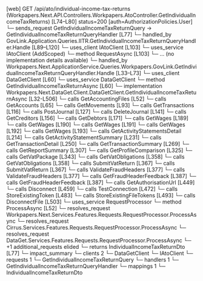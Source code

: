 [web] GET /api/ato/individual-income-tax-returns  (Workpapers.Next.API.Controllers.Workpapers.AtoController.GetIndividualIncomeTaxReturns)  [L74–L80] status=200 [auth=AuthorizationPolicies.User]
  └─ sends_request GetIndividualIncomeTaxReturnQuery -> GetIndividualIncomeTaxReturnQueryHandler [L77]
    └─ handled_by GovLink.Application.Queries.IITR.GetIndividualIncomeTaxReturnQueryHandler.Handle [L89–L120]
      └─ uses_client IAtoClient [L103]
      └─ uses_service IAtoClient (AddScoped)
        └─ method RequestAsync [L103]
          └─ ... (no implementation details available)
    └─ handled_by Workpapers.Next.ApplicationService.Queries.Workpapers.GovLink.GetIndividualIncomeTaxReturnQueryHandler.Handle [L33–L73]
      └─ uses_client DataGetClient [L60]
      └─ uses_service DataGetClient
        └─ method GetIndividualIncomeTaxReturnAsync [L60]
          └─ implementation Workpapers.Next.DataGet.Client.DataGetClient.GetIndividualIncomeTaxReturnAsync [L32-L506]
            └─ calls GetAccountingFiles [L52]
            └─ calls GetAccounts [L65]
            └─ calls GetMovements [L93]
            └─ calls GetTransactions [L116]
            └─ calls PostJournal [L127]
            └─ calls DeleteJournal [L141]
            └─ calls GetCreditors [L156]
            └─ calls GetDebtors [L171]
            └─ calls GetWages [L189]
            └─ calls GetWages [L190]
            └─ calls GetWages [L191]
            └─ calls GetWages [L192]
            └─ calls GetWages [L193]
            └─ calls GetActivityStatementsDetail [L214]
            └─ calls GetActivityStatementSummary [L231]
            └─ calls GetTransactionDetail [L250]
            └─ calls GetTransactionSummary [L269]
            └─ calls GetReportSummary [L307]
            └─ calls GetProfileComparison [L325]
            └─ calls GetVatPackage [L343]
            └─ calls GetVatObligations [L358]
            └─ calls GetVatObligations [L358]
            └─ calls SubmitVatReturn [L367]
            └─ calls SubmitVatReturn [L367]
            └─ calls ValidateFraudHeaders [L377]
            └─ calls ValidateFraudHeaders [L377]
            └─ calls GetFraudHeaderFeedback [L387]
            └─ calls GetFraudHeaderFeedback [L387]
            └─ calls GetAuthorisationUrl [L449]
            └─ calls Disconnect [L459]
            └─ calls TestConnection [L472]
            └─ calls StoreExistingToken [L483]
            └─ calls StoreExistingFileTokens [L493]
            └─ calls DisconnectFile [L503]
      └─ uses_service RequestProcessor
        └─ method ProcessAsync [L52]
          └─ resolves_request Workpapers.Next.Services.Features.Requests.RequestProcessor.ProcessAsync
          └─ resolves_request Cirrus.Services.Features.Requests.RequestProcessor.ProcessAsync
          └─ resolves_request DataGet.Services.Features.Requests.RequestProcessor.ProcessAsync
          └─ +1 additional_requests elided
  └─ returns IndividualIncomeTaxReturnDto [L77]
  └─ impact_summary
    └─ clients 2
      └─ DataGetClient
      └─ IAtoClient
    └─ requests 1
      └─ GetIndividualIncomeTaxReturnQuery
    └─ handlers 1
      └─ GetIndividualIncomeTaxReturnQueryHandler
    └─ mappings 1
      └─ IndividualIncomeTaxReturnDto

